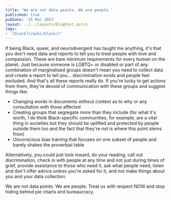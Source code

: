 ```yaml
---
title: 'We are not data points. We are people.'
published: true
pubDate: '25 Mar 2023'
layout: ../../layouts/BlogPost.astro
tags:
- '[black](/wiki/black/)'
---
```


If being Black, queer, and neurodivergent has taught me anything, it's that you don't need data and reports to tell you to treat people with love and compassion. These are bare minimum requirements for every human on the planet. Just because someone is LGBTQ+ or disabled or part of any combination of marginalised groups doesn't mean you need to collect data and create a report to tell you... discrimination exists and people feel excluded. And that's all these reports really do. If you're lucky to get actions from them, they're devoid of communication with these groups and suggest things like:

* Changing words in documents without context as to why or any consultation with those affected
* Creating groups that segregate more than they include (for what it's worth, I do think Black-specific communities, for example, are a vital thing in societies but they should be uplifted and protected by people outside them too and the fact that they're not is where this point stems from)
* Unconscious bias training that focuses on one subset of people and barely shakes the proverbial table

Alternatively, you could just look inward, do your reading, call out discrimination, check in with people at any time and not just during times of grief, provide assistance to those who need it, ask what people need, listen and don't offer advice unless you're asked for it, and not make things about you and your data collection.

We are not data points. We are people. Treat us with respect NOW and stop hiding behind pie charts and bureaucracy.